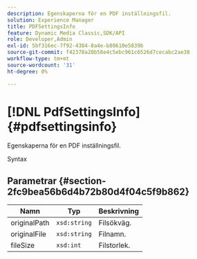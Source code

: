 ```yaml
---
description: Egenskaperna för en PDF inställningsfil.
solution: Experience Manager
title: PDFSettingsInfo
feature: Dynamic Media Classic,SDK/API
role: Developer,Admin
exl-id: 5bf316ec-7f92-4384-8a4e-b80610e5839b
source-git-commit: f42378a20b58e4c5ebc961c6526d7cecabc2ae38
workflow-type: tm+mt
source-wordcount: '31'
ht-degree: 0%

---
```


# [!DNL PdfSettingsInfo]{#pdfsettingsinfo}

Egenskaperna för en PDF inställningsfil.

Syntax

## Parametrar {#section-2fc9bea56b6d4b72b80d4f04c5f9b862}

| Namn | Typ | Beskrivning |
|---|---|---|
| originalPath | `xsd:string` | Filsökväg. |
| originalFile | `xsd:string` | Filnamn. |
| fileSize | `xsd:int` | Filstorlek. |
